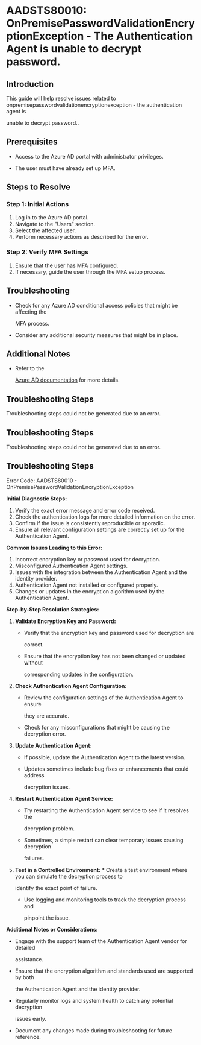 
# AADSTS80010: OnPremisePasswordValidationEncryptionException - The Authentication Agent is unable to decrypt password.


## Introduction

This guide will help resolve issues related to
onpremisepasswordvalidationencryptionexception - the authentication agent is

unable to decrypt password..


## Prerequisites


* Access to the Azure AD portal with administrator privileges.

* The user must have already set up MFA.


## Steps to Resolve


### Step 1: Initial Actions

1. Log in to the Azure AD portal.
2. Navigate to the "Users" section.
3. Select the affected user.
4. Perform necessary actions as described for the error.


### Step 2: Verify MFA Settings

1. Ensure that the user has MFA configured.
2. If necessary, guide the user through the MFA setup process.


## Troubleshooting


* Check for any Azure AD conditional access policies that might be affecting the

  MFA process.

* Consider any additional security measures that might be in place.


## Additional Notes


* Refer to the

  [Azure AD 
documentation](https://learn.microsoft.com/en-us/azure/active-directory/)
  for more details.


## Troubleshooting Steps

Troubleshooting steps could not be generated due to an error.


## Troubleshooting Steps

Troubleshooting steps could not be generated due to an error.


## Troubleshooting Steps

Error Code: AADSTS80010 - OnPremisePasswordValidationEncryptionException

**Initial Diagnostic Steps:** 

1. Verify the exact error message and error code received.
2. Check the authentication logs for more detailed information on the error.
3. Confirm if the issue is consistently reproducible or sporadic.
4. Ensure all relevant configuration settings are correctly set up for the
   Authentication Agent.

**Common Issues Leading to this Error:** 

1. Incorrect encryption key or password used for decryption.
2. Misconfigured Authentication Agent settings.
3. Issues with the integration between the Authentication Agent and the identity
   provider.
4. Authentication Agent not installed or configured properly.
5. Changes or updates in the encryption algorithm used by the Authentication
   Agent.

**Step-by-Step Resolution Strategies:** 

1. **Validate Encryption Key and Password:** 

   * Verify that the encryption key and password used for decryption are

     correct.
   * Ensure that the encryption key has not been changed or updated without

     corresponding updates in the configuration.

2. **Check Authentication Agent Configuration:** 

   * Review the configuration settings of the Authentication Agent to ensure

     they are accurate.
   * Check for any misconfigurations that might be causing the decryption error.

3. **Update Authentication Agent:** 

   * If possible, update the Authentication Agent to the latest version.

   * Updates sometimes include bug fixes or enhancements that could address

     decryption issues.

4. **Restart Authentication Agent Service:** 

   * Try restarting the Authentication Agent service to see if it resolves the

     decryption problem.
   * Sometimes, a simple restart can clear temporary issues causing decryption

     failures.

5. **Test in a Controlled Environment:**    * Create a test environment where 
you can simulate the decryption process to

     identify the exact point of failure.
   * Use logging and monitoring tools to track the decryption process and

     pinpoint the issue.

**Additional Notes or Considerations:**


* Engage with the support team of the Authentication Agent vendor for detailed

  assistance.

* Ensure that the encryption algorithm and standards used are supported by both

  the Authentication Agent and the identity provider.

* Regularly monitor logs and system health to catch any potential decryption

  issues early.

* Document any changes made during troubleshooting for future reference.